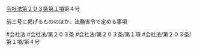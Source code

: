 [会社法第２０３条第１項](会社法＿＿＿＿第２０３条第１項)第４号

前三号に掲げるもののほか、法務省令で定める事項


#会社法
#会社法/第２０３条
#会社法/第２０３条/第１項
#会社法/第２０３条/第１項/第４号
